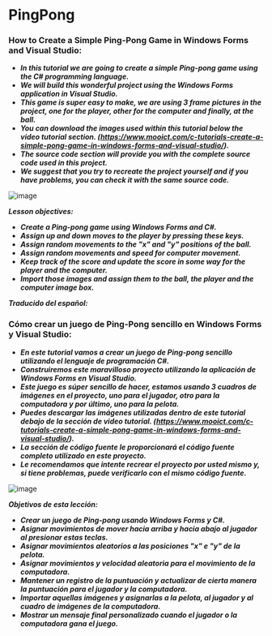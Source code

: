 # PingPong

### How to Create a Simple Ping-Pong Game in Windows Forms and Visual Studio:

- **_In this tutorial we are going to create a simple Ping-pong game using the C# programming language._**
- **_We will build this wonderful project using the Windows Forms application in Visual Studio._**
- **_This game is super easy to make, we are using 3 frame pictures in the project, one for the player, other for the computer and finally, at the ball._**
- **_You can download the images used within this tutorial below the video tutorial section. (https://www.mooict.com/c-tutorials-create-a-simple-pong-game-in-windows-forms-and-visual-studio/)._**
- **_The source code section will provide you with the complete source code used in this project._**
- **_We suggest that you try to recreate the project yourself and if you have problems, you can check it with the same source code._**

![image](https://github.com/Autinfit/PingPong/assets/155406623/e011c1eb-b3e5-4a44-8a40-e7e57266fb62)

**_Lesson objectives:_**

- **_Create a Ping-pong game using Windows Forms and C#._**
- **_Assign up and down moves to the player by pressing these keys._**
- **_Assign random movements to the "x" and "y" positions of the ball._**
- **_Assign random movements and speed for computer movement._**
- **_Keep track of the score and update the score in some way for the player and the computer._**
- **_Import those images and assign them to the ball, the player and the computer image box._**

**_Traducido del español:_**

### Cómo crear un juego de Ping-Pong sencillo en Windows Forms y Visual Studio:

- **_En este tutorial vamos a crear un juego de Ping-pong sencillo utilizando el lenguaje de programación C#._**
- **_Construiremos este maravilloso proyecto utilizando la aplicación de Windows Forms en Visual Studio._**
- **_Este juego es súper sencillo de hacer, estamos usando 3 cuadros de imágenes en el proyecto, uno para el jugador, otro para la computadora y por último, uno para la pelota._**
- **_Puedes descargar las imágenes utilizadas dentro de este tutorial debajo de la sección de video tutorial. (https://www.mooict.com/c-tutorials-create-a-simple-pong-game-in-windows-forms-and-visual-studio/)._**
- **_La sección de código fuente le proporcionará el código fuente completo utilizado en este proyecto._**
- **_Le recomendamos que intente recrear el proyecto por usted mismo y, si tiene problemas, puede verificarlo con el mismo código fuente._**

![image](https://github.com/Autinfit/PingPong/assets/155406623/91726ca5-ae26-42b6-925a-93729e24399f)

**_Objetivos de esta lección:_**

- **_Crear un juego de Ping-pong usando Windows Forms y C#._**
- **_Asignar movimientos de mover hacia arriba y hacia abajo al jugador al presionar estas teclas._**
- **_Asignar movimientos aleatorios a las posiciones "x" e "y" de la pelota._**
- **_Asignar movimientos y velocidad aleatoria para el movimiento de la computadora._**
- **_Mantener un registro de la puntuación y actualizar de cierta manera la puntuación para el jugador y la computadora._**
- **_Importar aquellas imágenes y asignarlas a la pelota, al jugador y al cuadro de imágenes de la computadora._**
- **_Mostrar un mensaje final personalizado cuando el jugador o la computadora gana el juego._**
